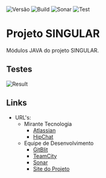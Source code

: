![Versão](https://img.shields.io/badge/version-0.4.4-lightgrey.svg) ![Build](https://img.shields.io/badge/build-success-brightgreen.svg) ![Sonar](https://img.shields.io/badge/sonar-ok-green.svg) ![Test](https://img.shields.io/badge/test-96%-yellow.svg)

# Projeto SINGULAR

Módulos JAVA do projeto SINGULAR.

## Testes

![Result](https://chart.googleapis.com/chart?chs=400x250&chd=t:3,3,139,2&cht=p&chl=failure%20%283%29|error%20%283%29|success%20%28139%29|skipped%20%282%29&chco=FF0000|DEBDDE|DEF3BD|FFC6A5&chtt=Unit%20Tests)

## Links

* URL's:
    * Mirante Tecnologia
        * [Atlassian](https://mirante.atlassian.net/secure/RapidBoard.jspa?rapidView=86&projectKey=MIR)
        * [HipChat](https://miranteteam.hipchat.com)
    * Equipe de Desenvolvimento
        * [GitBlit](http://git.mirante.net.br/summary/MIRANTE%2Fsingular.git)
        * [TeamCity](http://ci.mirante.net.br/project.html?projectId=Mirante&tab=projectOverview)
        * [Sonar](http://sonar.mirante.net.br/dashboard/index/36298)
        * [Site do Projeto](http://10.0.0.142/docs/home)
